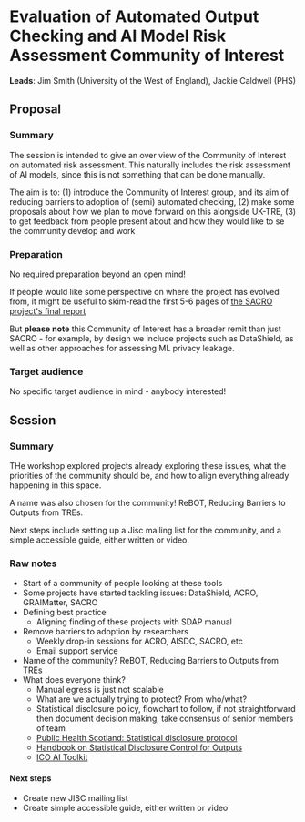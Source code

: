 # Evaluation of Automated Output Checking and AI Model Risk Assessment Community of Interest

**Leads**: Jim Smith (University of the West of England), Jackie Caldwell (PHS)

## Proposal

### Summary

The session is intended to give an over view of the Community of Interest on automated risk assessment.
This naturally includes the risk assessment of AI models, since this is not something that can be done manually.

The aim is to:
(1) introduce the Community of Interest group, and its aim of reducing barriers to adoption of (semi) automated checking,
(2) make some proposals about how we plan to move forward on this alongside UK-TRE,
(3) to get feedback from people present about and how they would like to se the community develop and work

### Preparation

No required preparation beyond an open mind!

If people would like some perspective on where the project has evolved from, it might be useful to skim-read the first 5-6 pages of [the SACRO project's final report](https://zenodo.org/records/10055365)

But **please note** this Community of Interest has a broader remit than just SACRO - for example, by design we include projects such as DataShield, as well as other approaches for assessing ML privacy leakage.

### Target audience

No specific target audience in mind - anybody interested!

## Session

### Summary

THe workshop explored projects already exploring these issues, what the priorities of the community should be, and how to align everything already happening in this space.

A name was also chosen for the community!
ReBOT, Reducing Barriers to Outputs from TREs.

Next steps include setting up a Jisc mailing list for the community, and a simple accessible guide, either written or video.

### Raw notes

- Start of a community of people looking at these tools
- Some projects have started tackling issues: DataShield, ACRO, GRAIMatter, SACRO
- Defining best practice
  - Aligning finding of these projects with SDAP manual
- Remove barriers to adoption by researchers
  - Weekly drop-in sessions for ACRO, AISDC, SACRO, etc
  - Email support service
- Name of the community? ReBOT, Reducing Barriers to Outputs from TREs
- What does everyone think?
  - Manual egress is just not scalable
  - What are we actually trying to protect? From who/what?
  - Statistical disclosure policy, flowchart to follow, if not straightforward then document decision making, take consensus of senior members of team
  - [Public Health Scotland: Statistical disclosure protocol](https://publichealthscotland.scot/publications/public-health-scotland-statistical-disclosure-protocol/public-health-scotland-statistical-disclosure-protocol-version-21/)
  - [Handbook on Statistical Disclosure Control for Outputs](https://ukdataservice.ac.uk/app/uploads/thf_datareport_aw_web.pdf)
  - [ICO AI Toolkit](https://ico.org.uk/for-organisations/uk-gdpr-guidance-and-resources/artificial-intelligence/guidance-on-ai-and-data-protection/how-do-we-ensure-lawfulness-in-ai/)

#### Next steps

- Create new JISC mailing list
- Create simple accessible guide, either written or video
